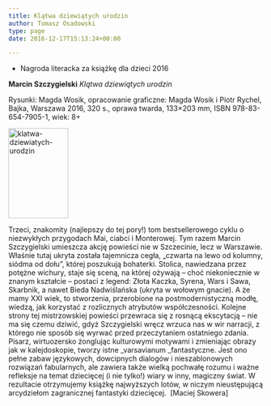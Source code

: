 ```yaml
---
title: Klątwa dziewiątych urodzin
author: Tomasz Osadowski
type: page
date: 2016-12-17T15:13:24+00:00

---
```

  * Nagroda literacka za książkę dla dzieci 2016

**Marcin Szczygielski** _Klątwa dziewiątych urodzin_

Rysunki: Magda Wosik, opracowanie graficzne: Magda Wosik i Piotr Rychel, Bajka, Warszawa 2016, 320 s., oprawa twarda, 133&#215;203 mm, ISBN 978-83-654-7905-1, wiek: 8+

<img class="alignnone size-full wp-image-3763" src="http://www.ibby.pl/wp-content/uploads/2016/12/Klątwa-dziewiątych-urodzin.jpg" alt="klatwa-dziewiatych-urodzin" width="118" height="178" srcset="http://www.ibby.pl/wp-content/uploads/2016/12/Klątwa-dziewiątych-urodzin.jpg 118w, http://www.ibby.pl/wp-content/uploads/2016/12/Klątwa-dziewiątych-urodzin-66x100.jpg 66w" sizes="(max-width: 118px) 100vw, 118px" />

Trzeci, znakomity (najlepszy do tej pory!) tom bestsellerowego cyklu o niezwykłych przygodach Mai, ciabci i Monterowej. Tym razem Marcin Szczygielski umieszcza akcję powieści nie w Szczecinie, lecz w Warszawie. Właśnie tutaj ukryta została tajemnicza cegła, „czwarta na lewo od kolumny, siódma od dołu”, której poszukują bohaterki. Stolica, nawiedzana przez potężne wichury, staje się sceną, na której ożywają – choć niekoniecznie w znanym kształcie – postaci z legend: Złota Kaczka, Syrena, Wars i Sawa, Skarbnik, a nawet Bieda Nadwiślańska (ukryta w wołowym gnacie). A że mamy XXI wiek, to stworzenia, przerobione na postmodernistyczną modłę, wiedzą, jak korzystać z rozlicznych atrybutów współczesności. Kolejne strony tej mistrzowskiej powieści przewraca się z rosnącą ekscytacją – nie ma się czemu dziwić, gdyż Szczygielski wręcz wrzuca nas w wir narracji, z którego nie sposób się wyrwać przed przeczytaniem ostatniego zdania. Pisarz, wirtuozersko żonglując kulturowymi motywami i zmieniając obrazy jak w kalejdoskopie, tworzy istne _varsavianum _fantastyczne. Jest ono pełne zabaw językowych, dowcipnych dialogów i nieszablonowych rozwiązań fabularnych, ale zawiera także wielką pochwałę rozumu i ważne refleksje na temat dziecięcej (i nie tylko!) wiary w inny, magiczny świat. W rezultacie otrzymujemy książkę najwyższych lotów, w niczym nieustępującą arcydziełom zagranicznej fantastyki dziecięcej.  [Maciej Skowera]